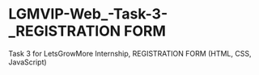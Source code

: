 # LGMVIP-Web_-Task-3-_REGISTRATION FORM
Task 3 for LetsGrowMore Internship,
REGISTRATION FORM (HTML, CSS, JavaScript)



